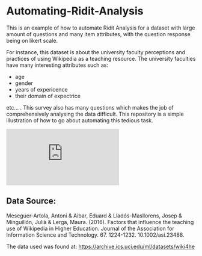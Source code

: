 # Automating-Ridit-Analysis
This is an example of how to automate Ridit Analysis for a dataset with large amount of questions and many item attributes, with the question response being on likert scale.

For instance, this dataset is about the university faculty perceptions and practices of using Wikipedia as a teaching resource. The university faculties have many interesting attributes such as:

- age 
- gender 
- years of expericence
- their domain of expectrice 

etc... . This survey also has many questions which makes the job of comprehensively analysing the data difficult. This repository is a simple illustration of how to go about automating this tedious task.

![equation](https://latex.codecogs.com/emf.latex?%5Cint_%7B1%7D%5E%7B2%7Dx%20dx%3D)
## Data Source: 

Meseguer-Artola, Antoni & Aibar, Eduard & Lladós-Masllorens, Josep & Minguillón, Julià & Lerga, Maura. (2016). Factors that influence the teaching use of Wikipedia in Higher Education. Journal of the Association for Information Science and Technology. 67. 1224-1232. 10.1002/asi.23488. 

The data used was found at: https://archive.ics.uci.edu/ml/datasets/wiki4he
